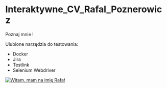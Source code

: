 # Interaktywne_CV_Rafal_Poznerowicz

Poznaj mnie !

Ulubione narzędzia do testowania:
- Docker
- Jira
- Testlink
- Selenium Webdriver

[![Witam, mam na imię Rafał](http://img.youtube.com/vi/YOUTUBE_VIDEO_ID_HERE/0.jpg)](http://www.youtube.com/watch?v=YOUTUBE_VIDEO_ID_HERE)
